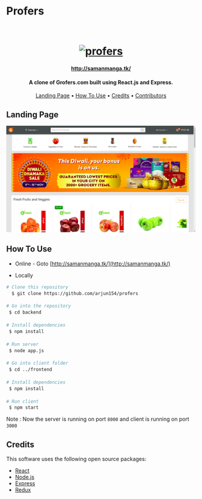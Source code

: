 # Profers

<h1 align="center">
  <br>
  <a href="http://samanmanga.tk/"><img src="https://scontent.fhyd1-2.fna.fbcdn.net/v/t1.0-9/89375398_108262037461264_7927303421210656768_n.jpg?_nc_cat=101&ccb=2&_nc_sid=85a577&_nc_ohc=ujjwFKtWdG8AX_GWJNw&_nc_ht=scontent.fhyd1-2.fna&oh=439e58c823f17a3d37e69c6ea2ddb930&oe=5FD7C7A4" alt="profers" width="200"></a>
  <br>
</h1>

<h4 align="center"><a href="http://samanmanga.tk/" target="_blank">http://samanmanga.tk/</a></h4>

<h4 align="center">A clone of Grofers.com built using React.js and Express.</h4>

<p align="center">
  <a href="#landing-page">Landing Page</a> •
  <a href="#how-to-use">How To Use</a> •
  <a href="#credits">Credits</a> •
  <a href="#contributors">Contributors</a>
</p>

## Landing Page

<img src="https://github.com/arjun154/profers/blob/main/frontend/public/landingpage.png?raw=true" />

## How To Use

- Online - Goto [http://samanmanga.tk/](http://samanmanga.tk/)

- Locally

```bash
# Clone this repository
  $ git clone https://github.com/arjun154/profers

# Go into the repository
 $ cd backend

# Install dependencies
 $ npm install

# Run server
 $ node app.js

# Go into client folder
 $ cd ../frontend

# Install dependencies
 $ npm install

# Run client
 $ npm start
```

Note : Now the server is running on port `8000` and client is running on port `3000`

## Credits

This software uses the following open source packages:

- [React](https://reactjs.org/)
- [Node.js](https://nodejs.org/)
- [Express](https://expressjs.com/)
- [Redux](https://redux.js.org/)
